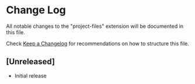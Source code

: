 # Change Log

All notable changes to the "project-files" extension will be documented in this file.

Check [Keep a Changelog](http://keepachangelog.com/) for recommendations on how to structure this file.

## [Unreleased]

- Initial release